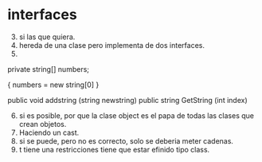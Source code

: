 # interfaces

3. si las que quiera.
4. hereda de una clase pero implementa de dos interfaces.
5.
private string[] numbers;

{
numbers = new string[0]
}

public void addstring (string newstring)
public string GetString (int index)

6. si es posible, por que la clase object es el papa de todas las clases que crean objetos.
7. Haciendo un cast.
8. si se puede, pero no es correcto, solo se deberia meter cadenas.
18. t tiene una restricciones tiene que estar efinido tipo class.


